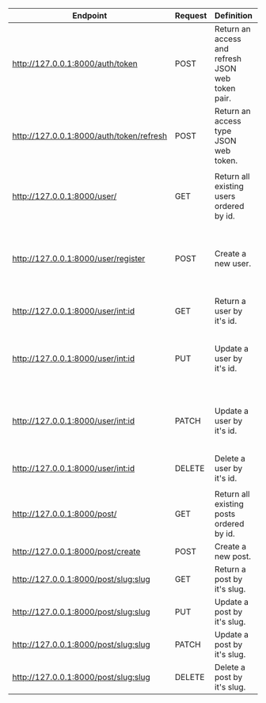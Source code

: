 

| **Endpoint**                             | **Request** | **Definition**                                    | **Authentication** | **Permission**  | **In data**                                                                     |
|------------------------------------------|-------------|---------------------------------------------------|--------------------|-----------------|---------------------------------------------------------------------------------|
| http://127.0.0.1:8000/auth/token         | POST        | Return an access and refresh JSON web token pair. | -                  | -               | Required: [username, password]                                                  |
| http://127.0.0.1:8000/auth/token/refresh | POST        | Return an access type JSON web token.             | -                  | -               | Required: [refresh]                                                             |
|                                          |             |                                                   |                    |                 |                                                                                 |
| http://127.0.0.1:8000/user/              | GET         | Return all existing users ordered by id.          | JWTAuthentication  | IsAdminUser     |                                                                                 |
| http://127.0.0.1:8000/user/register      | POST        | Create a new user.                                | -                  | AllowAny        | Required: [username, password]  <br /> Optional: [first_name, last_name, email] |
| http://127.0.0.1:8000/user/<int:id>      | GET         | Return a user by it's id.                         | JWTAuthentication  | IsAuthenticated |                                                                                 |
| http://127.0.0.1:8000/user/<int:id>      | PUT         | Update a user by it's id.                         | JWTAuthentication  | IsAuthenticated | Required: [username, password, first_name, last_name, email]                    |
| http://127.0.0.1:8000/user/<int:id>      | PATCH       | Update a user by it's id.                         | JWTAuthentication  | IsAuthenticated | Optional: [username, password, first_name, last_name, email]                    |
| http://127.0.0.1:8000/user/<int:id>      | DELETE      | Delete a user by it's id.                         | JWTAuthentication  | IsAuthenticated |                                                                                 |
|                                          |             |                                                   |                    |                 |                                                                                 |
| http://127.0.0.1:8000/post/              | GET         | Return all existing posts ordered by id.          | JWTAuthentication  | IsAdminUser     |                                                                                 |
| http://127.0.0.1:8000/post/create        | POST        | Create a new post.                                | JWTAuthentication  | IsAuthenticated | Required: [title, body]                                                         |
| http://127.0.0.1:8000/post/<slug:slug>   | GET         | Return a post by it's slug.                       | JWTAuthentication  | IsAuthenticated |                                                                                 |
| http://127.0.0.1:8000/post/<slug:slug>   | PUT         | Update a post by it's slug.                       | JWTAuthentication  | IsAuthenticated | Required: [title, body]                                                         |
| http://127.0.0.1:8000/post/<slug:slug>   | PATCH       | Update a post by it's slug.                       | JWTAuthentication  | IsAuthenticated | Optional: [title, body]                                                         |
| http://127.0.0.1:8000/post/<slug:slug>   | DELETE      | Delete a post by it's slug.                       | JWTAuthentication  | IsAuthenticated |                                                                                 |

